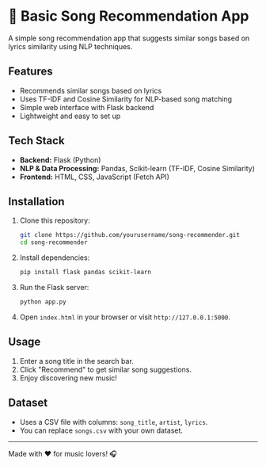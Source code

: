 # 🎵 Basic Song Recommendation App

A simple song recommendation app that suggests similar songs based on lyrics similarity using NLP techniques.

## Features
-  Recommends similar songs based on lyrics
-  Uses TF-IDF and Cosine Similarity for NLP-based song matching
-  Simple web interface with Flask backend
-  Lightweight and easy to set up

## Tech Stack
- **Backend:** Flask (Python)
- **NLP & Data Processing:** Pandas, Scikit-learn (TF-IDF, Cosine Similarity)
- **Frontend:** HTML, CSS, JavaScript (Fetch API)

## Installation
1. Clone this repository:
   ```bash
   git clone https://github.com/yourusername/song-recommender.git
   cd song-recommender
   ```

2. Install dependencies:
   ```bash
   pip install flask pandas scikit-learn
   ```

3. Run the Flask server:
   ```bash
   python app.py
   ```

4. Open `index.html` in your browser or visit `http://127.0.0.1:5000`.

## Usage
1. Enter a song title in the search bar.
2. Click "Recommend" to get similar song suggestions.
3. Enjoy discovering new music!

## Dataset
- Uses a CSV file with columns: `song_title`, `artist`, `lyrics`.
- You can replace `songs.csv` with your own dataset.

---
Made with ❤️ for music lovers! 🎧

